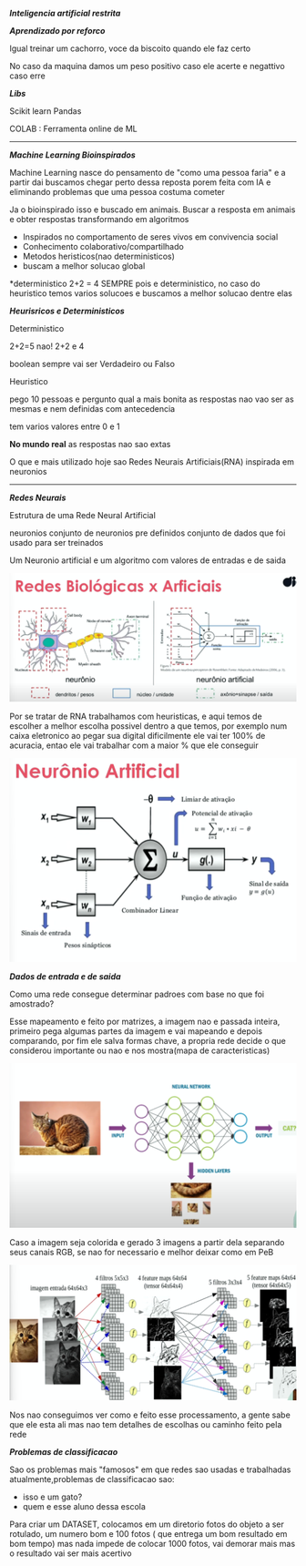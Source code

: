 ***Inteligencia artificial restrita***

***Aprendizado por reforco***

Igual treinar um cachorro, voce da biscoito quando ele faz certo

No caso da maquina damos um peso positivo caso ele acerte e negattivo caso erre

***Libs***

Scikit learn
Pandas


COLAB : Ferramenta online de ML

*****************************

***Machine Learning Bioinspirados***

Machine Learning nasce do pensamento de "como uma pessoa faria" e a partir dai buscamos chegar perto dessa reposta porem feita com IA e eliminando problemas que uma pessoa costuma cometer

Ja o bioinspirado isso e buscado em animais. Buscar a resposta em animais e obter respostas transformando em algoritmos

- Inspirados no comportamento de seres vivos em convivencia social
- Conhecimento colaborativo/compartilhado
- Metodos heristicos(nao deterministicos)
- buscam a melhor solucao global


*deterministico 2+2 = 4 SEMPRE pois e deterministico, no caso do heuristico temos varios solucoes e buscamos a melhor solucao dentre elas

***Heurisricos e Deterministicos***

Deterministico

2+2=5
nao! 2+2 e 4

boolean sempre vai ser Verdadeiro ou Falso

Heuristico

pego 10 pessoas e pergunto qual a mais bonita
as respostas nao vao ser as mesmas e nem definidas com antecedencia

tem varios valores entre 0 e 1

**No mundo real** as respostas nao sao extas

O que e mais utilizado hoje sao Redes Neurais Artificiais(RNA) inspirada em neuronios

**************************
***Redes Neurais***

Estrutura de uma Rede Neural Artificial

neuronios
conjunto de neuronios pre definidos
conjunto de dados que foi usado para ser treinados

Um Neuronio artificial e um algoritmo com valores de entradas e de saida 

![rede_neural](./assets/RNA.png)

Por se tratar de RNA trabalhamos com heuristicas, e aqui temos de escolher a melhor escolha possivel dentro a que temos, por exemplo num caixa eletronico ao pegar sua digital dificilmente ele vai ter 100% de acuracia, entao ele vai trabalhar com a maior % que ele conseguir

![Neuronio artificial](./assets/neuronio.png)

***Dados de entrada e de saida***

Como uma rede consegue determinar padroes com base no que foi amostrado?

Esse mapeamento e feito por matrizes, a imagem nao e passada inteira, primeiro pega algumas partes da imagem e vai mapeando e depois comparando, por fim ele salva formas chave, a propria rede decide o que considerou importante ou nao e nos mostra(mapa de caracteristicas)

![inputs](./assets/inputs.png)

Caso a imagem seja colorida e gerado 3 imagens a partir dela separando seus canais RGB, se nao for necessario e melhor deixar como em PeB

![inputs2](./assets/inputs2.png)

Nos nao conseguimos ver como e feito esse processamento, a gente sabe que ele esta ali mas nao tem detalhes de escolhas ou caminho feito pela rede

***Problemas de classificacao***

Sao os problemas mais "famosos" em que redes sao usadas e trabalhadas atualmente,problemas de classificacao sao:
- isso e um gato?
- quem e esse aluno dessa escola

Para criar um DATASET, colocamos em um diretorio fotos do objeto a ser rotulado, um numero bom e 100 fotos ( que entrega um bom resultado em bom tempo) mas nada impede de colocar 1000 fotos, vai demorar mais mas o resultado vai ser mais acertivo